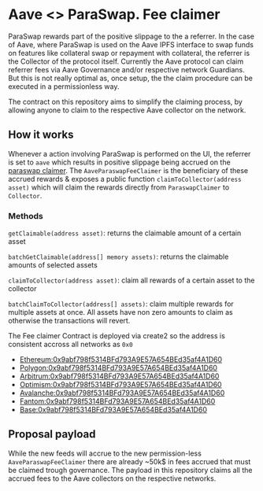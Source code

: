 # Aave <> ParaSwap. Fee claimer

ParaSwap rewards part of the positive slippage to the a referrer. In the case of Aave, where ParaSwap is used on the Aave IPFS interface to swap funds on features like collateral swap or repayment with collateral, the referrer is the Collector of the protocol itself.
Currently the Aave protocol can claim referrer fees via Aave Governance and/or respective network Guardians. But this is not really optimal as, once setup, the the claim procedure can be executed in a permissionless way.

The contract on this repository aims to simplify the claiming process, by allowing anyone to claim to the respective Aave collector on the network.

## How it works

Whenever a action involving ParaSwap is performed on the UI, the referrer is set to `aave` which results in positive slippage being accrued on the [paraswap claimer](https://doc.paraswap.network/psp-token/protocol-fees#fee-claimer).
The `AaveParaswapFeeClaimer` is the beneficiary of these accrued rewards & exposes a public function `claimToCollector(address asset)` which will claim the rewards directly from `ParaswapClaimer` to `Collector`.

### Methods

`getClaimable(address asset)`: returns the claimable amount of a certain asset

`batchGetClaimable(address[] memory assets)`: returns the claimable amounts of selected assets

`claimToCollector(address asset)`: claim all rewards of a certain asset to the collector

`batchClaimToCollector(address[] assets)`: claim multiple rewards for multiple assets at once. All assets have non zero amounts to claim as otherwise the transactions will revert.

The Fee claimer Contract is deployed via create2 so the address is consistent accross all networks as `0x0`

- [Ethereum:0x9abf798f5314BFd793A9E57A654BEd35af4A1D60](https://etherscan.io/address/0x9abf798f5314bfd793a9e57a654bed35af4a1d60#code)
- [Polygon:0x9abf798f5314BFd793A9E57A654BEd35af4A1D60](https://polygonscan.com/address/0x9abf798f5314BFd793A9E57A654BEd35af4A1D60#code)
- [Arbitrum:0x9abf798f5314BFd793A9E57A654BEd35af4A1D60](https://arbiscan.io/address/0x9abf798f5314bfd793a9e57a654bed35af4a1d60#code)
- [Optimism:0x9abf798f5314BFd793A9E57A654BEd35af4A1D60](https://optimistic.etherscan.io/address/0x9abf798f5314bfd793a9e57a654bed35af4a1d60#code)
- [Avalanche:0x9abf798f5314BFd793A9E57A654BEd35af4A1D60](https://snowtrace.io/address/0x9abf798f5314bfd793a9e57a654bed35af4a1d60#code)
- [Fantom:0x9abf798f5314BFd793A9E57A654BEd35af4A1D60](https://ftmscan.com/address/0x9abf798f5314bfd793a9e57a654bed35af4a1d60#code)
- [Base:0x9abf798f5314BFd793A9E57A654BEd35af4A1D60](https://ftmscan.com/address/0x9abf798f5314bfd793a9e57a654bed35af4a1d60#code)

## Proposal payload

While the new feeds will accrue to the new permission-less `AaveParaswapFeeClaimer` there are already ~50k$ in fees accrued that must be claimed trough governance. The payload in this repository claims all the accrued fees to the Aave collectors on the respective networks.
